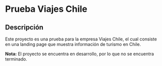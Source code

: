 # Prueba Viajes Chile

## Descripción

Este proyecto es una prueba para la empresa Viajes Chile, el cual consiste en una landing page que muestra información de turismo en Chile.

**Nota:** El proyecto se encuentra en desarrollo, por lo que no se encuentra terminado.
